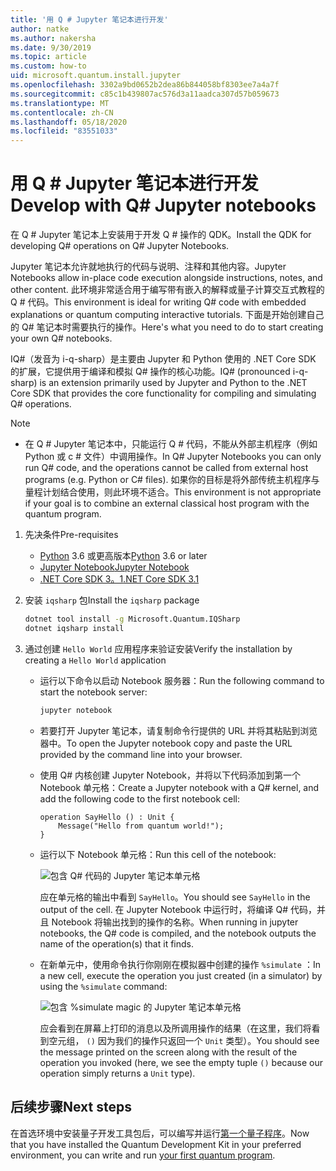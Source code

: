 ```yaml
---
title: '用 Q # Jupyter 笔记本进行开发'
author: natke
ms.author: nakersha
ms.date: 9/30/2019
ms.topic: article
ms.custom: how-to
uid: microsoft.quantum.install.jupyter
ms.openlocfilehash: 3302a9bd0652b2dea86b844058bf8303ee7a4a7f
ms.sourcegitcommit: c85c1b439807ac576d3a11aadca307d57b059673
ms.translationtype: MT
ms.contentlocale: zh-CN
ms.lasthandoff: 05/18/2020
ms.locfileid: "83551033"
---
```

# <a name="develop-with-q-jupyter-notebooks"></a><span data-ttu-id="87267-102">用 Q # Jupyter 笔记本进行开发</span><span class="sxs-lookup"><span data-stu-id="87267-102">Develop with Q# Jupyter notebooks</span></span>

<span data-ttu-id="87267-103">在 Q # Jupyter 笔记本上安装用于开发 Q # 操作的 QDK。</span><span class="sxs-lookup"><span data-stu-id="87267-103">Install the QDK for developing Q# operations on Q# Jupyter Notebooks.</span></span>

<span data-ttu-id="87267-104">Jupyter 笔记本允许就地执行的代码与说明、注释和其他内容。</span><span class="sxs-lookup"><span data-stu-id="87267-104">Jupyter Notebooks allow in-place code execution alongside instructions, notes, and other content.</span></span> <span data-ttu-id="87267-105">此环境非常适合用于编写带有嵌入的解释或量子计算交互式教程的 Q # 代码。</span><span class="sxs-lookup"><span data-stu-id="87267-105">This environment is ideal for writing Q# code with embedded explanations or quantum computing interactive tutorials.</span></span> <span data-ttu-id="87267-106">下面是开始创建自己的 Q# 笔记本时需要执行的操作。</span><span class="sxs-lookup"><span data-stu-id="87267-106">Here's what you need to do to start creating your own Q# notebooks.</span></span>

<span data-ttu-id="87267-107">IQ#（发音为 i-q-sharp）是主要由 Jupyter 和 Python 使用的 .NET Core SDK 的扩展，它提供用于编译和模拟 Q# 操作的核心功能。</span><span class="sxs-lookup"><span data-stu-id="87267-107">IQ# (pronounced i-q-sharp) is an extension primarily used by Jupyter and Python to the .NET Core SDK that provides the core functionality for compiling and simulating Q# operations.</span></span>

> [!NOTE]
> * <span data-ttu-id="87267-108">在 Q # Jupyter 笔记本中，只能运行 Q # 代码，不能从外部主机程序（例如 Python 或 c # 文件）中调用操作。</span><span class="sxs-lookup"><span data-stu-id="87267-108">In Q# Jupyter Notebooks you can only run Q# code, and the operations cannot be called from external host programs (e.g. Python or C# files).</span></span> <span data-ttu-id="87267-109">如果你的目标是将外部传统主机程序与量程计划结合使用，则此环境不适合。</span><span class="sxs-lookup"><span data-stu-id="87267-109">This environment is not appropriate if your goal is to combine an external classical host program with the quantum program.</span></span>

1. <span data-ttu-id="87267-110">先决条件</span><span class="sxs-lookup"><span data-stu-id="87267-110">Pre-requisites</span></span>

    - <span data-ttu-id="87267-111">[Python](https://www.python.org/downloads/) 3.6 或更高版本</span><span class="sxs-lookup"><span data-stu-id="87267-111">[Python](https://www.python.org/downloads/) 3.6 or later</span></span>
    - [<span data-ttu-id="87267-112">Jupyter Notebook</span><span class="sxs-lookup"><span data-stu-id="87267-112">Jupyter Notebook</span></span>](https://jupyter.readthedocs.io/en/latest/install.html)
    - [<span data-ttu-id="87267-113">.NET Core SDK 3。1</span><span class="sxs-lookup"><span data-stu-id="87267-113">.NET Core SDK 3.1</span></span>](https://dotnet.microsoft.com/download/dotnet-core/3.1)

1. <span data-ttu-id="87267-114">安装 `iqsharp` 包</span><span class="sxs-lookup"><span data-stu-id="87267-114">Install the `iqsharp` package</span></span>

    ```bash
    dotnet tool install -g Microsoft.Quantum.IQSharp
    dotnet iqsharp install
    ```

1. <span data-ttu-id="87267-115">通过创建 `Hello World` 应用程序来验证安装</span><span class="sxs-lookup"><span data-stu-id="87267-115">Verify the installation by creating a `Hello World` application</span></span>

    - <span data-ttu-id="87267-116">运行以下命令以启动 Notebook 服务器：</span><span class="sxs-lookup"><span data-stu-id="87267-116">Run the following command to start the notebook server:</span></span>

        ```bash
        jupyter notebook
        ```

    - <span data-ttu-id="87267-117">若要打开 Jupyter 笔记本，请复制命令行提供的 URL 并将其粘贴到浏览器中。</span><span class="sxs-lookup"><span data-stu-id="87267-117">To open the Jupyter notebook copy and paste the URL provided by the command line into your browser.</span></span>

    - <span data-ttu-id="87267-118">使用 Q# 内核创建 Jupyter Notebook，并将以下代码添加到第一个 Notebook 单元格：</span><span class="sxs-lookup"><span data-stu-id="87267-118">Create a Jupyter notebook with a Q# kernel, and add the following code to the first notebook cell:</span></span>

        ```qsharp
        operation SayHello () : Unit {
            Message("Hello from quantum world!");
        }
        ```

    - <span data-ttu-id="87267-119">运行以下 Notebook 单元格：</span><span class="sxs-lookup"><span data-stu-id="87267-119">Run this cell of the notebook:</span></span>

        ![包含 Q# 代码的 Jupyter 笔记本单元格](~/media/install-guide-jupyter.png)

        <span data-ttu-id="87267-121">应在单元格的输出中看到 `SayHello`。</span><span class="sxs-lookup"><span data-stu-id="87267-121">You should see `SayHello` in the output of the cell.</span></span> <span data-ttu-id="87267-122">在 Jupyter Notebook 中运行时，将编译 Q# 代码，并且 Notebook 将输出找到的操作的名称。</span><span class="sxs-lookup"><span data-stu-id="87267-122">When running in jupyter notebooks, the Q# code is compiled, and the notebook outputs the name of the operation(s) that it finds.</span></span>


    - <span data-ttu-id="87267-123">在新单元中，使用命令执行你刚刚在模拟器中创建的操作 `%simulate` ：</span><span class="sxs-lookup"><span data-stu-id="87267-123">In a new cell, execute the operation you just created (in a simulator) by using the `%simulate` command:</span></span>

        ![包含 %simulate magic 的 Jupyter 笔记本单元格](~/media/install-guide-jupyter-simulate.png)

        <span data-ttu-id="87267-125">应会看到在屏幕上打印的消息以及所调用操作的结果（在这里，我们将看到空元组， `()` 因为我们的操作只返回一个 `Unit` 类型）。</span><span class="sxs-lookup"><span data-stu-id="87267-125">You should see the message printed on the screen along with the result of the operation you invoked (here, we see the empty tuple `()` because our operation simply returns a `Unit` type).</span></span>

## <a name="next-steps"></a><span data-ttu-id="87267-126">后续步骤</span><span class="sxs-lookup"><span data-stu-id="87267-126">Next steps</span></span>

<span data-ttu-id="87267-127">在首选环境中安装量子开发工具包后，可以编写并运行[第一个量子程序](xref:microsoft.quantum.quickstarts.qrng)。</span><span class="sxs-lookup"><span data-stu-id="87267-127">Now that you have installed the Quantum Development Kit in your preferred environment, you can write and run [your first quantum program](xref:microsoft.quantum.quickstarts.qrng).</span></span>
